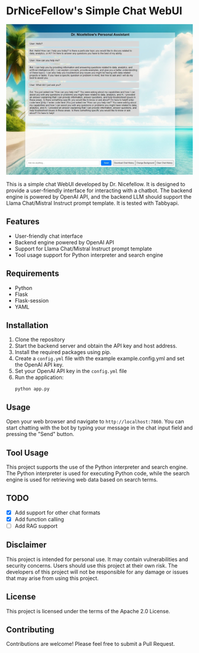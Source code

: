 # DrNiceFellow's Simple Chat WebUI

![Screenshot](/assets/screenshot.png)

This is a simple chat WebUI developed by Dr. Nicefellow. It is designed to provide a user-friendly interface for interacting with a chatbot. The backend engine is powered by OpenAI API, and the backend LLM should support the Llama Chat/Mistral Instruct prompt template. It is tested with Tabbyapi.

## Features

- User-friendly chat interface
- Backend engine powered by OpenAI API
- Support for Llama Chat/Mistral Instruct prompt template
- Tool usage support for Python interpreter and search engine

## Requirements

- Python
- Flask
- Flask-session
- YAML

## Installation

1. Clone the repository
2. Start the backend server and obtain the API key and host address.
2. Install the required packages using pip.
3. Create a `config.yml` file with the example example.config.yml and set the OpenAI API key.
4. Set your OpenAI API key in the `config.yml` file
5. Run the application:
   ```
   python app.py
   ```

## Usage

Open your web browser and navigate to `http://localhost:7860`. You can start chatting with the bot by typing your message in the chat input field and pressing the "Send" button.


## Tool Usage

This project supports the use of the Python interpreter and search engine. The Python interpreter is used for executing Python code, while the search engine is used for retrieving web data based on search terms.

## TODO

- [x] Add support for other chat formats
- [x] Add function calling
- [ ] Add RAG support

## Disclaimer

This project is intended for personal use. It may contain vulnerabilities and security concerns. Users should use this project at their own risk. The developers of this project will not be responsible for any damage or issues that may arise from using this project.

## License

This project is licensed under the terms of the Apache 2.0 License.

## Contributing

Contributions are welcome! Please feel free to submit a Pull Request.